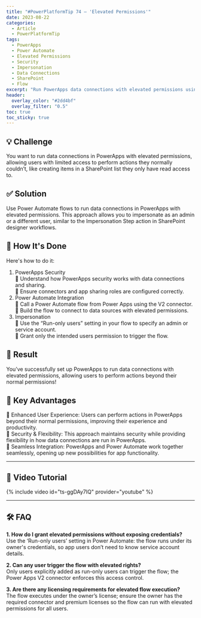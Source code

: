 ```yaml
---
title: "#PowerPlatformTip 74 – 'Elevated Permissions'"
date: 2023-08-22
categories:
  - Article
  - PowerPlatformTip
tags:
  - PowerApps
  - Power Automate
  - Elevated Permissions
  - Security
  - Impersonation
  - Data Connections
  - SharePoint
  - Flow
excerpt: "Run PowerApps data connections with elevated permissions using Power Automate flows—enable secure actions beyond user rights, leveraging impersonation and advanced security."
header:
  overlay_color: "#2dd4bf"
  overlay_filter: "0.5"
toc: true
toc_sticky: true
---
```


## 💡 Challenge
You want to run data connections in PowerApps with elevated permissions, allowing users with limited access to perform actions they normally couldn’t, like creating items in a SharePoint list they only have read access to.

## ✅ Solution
Use Power Automate flows to run data connections in PowerApps with elevated permissions. This approach allows you to impersonate as an admin or a different user, similar to the Impersonation Step action in SharePoint designer workflows.

## 🔧 How It's Done
Here's how to do it:
1. PowerApps Security  
   🔸 Understand how PowerApps security works with data connections and sharing.  
   🔸 Ensure connectors and app sharing roles are configured correctly.
2. Power Automate Integration  
   🔸 Call a Power Automate flow from Power Apps using the V2 connector.  
   🔸 Build the flow to connect to data sources with elevated permissions.
3. Impersonation  
   🔸 Use the “Run-only users” setting in your flow to specify an admin or service account.  
   🔸 Grant only the intended users permission to trigger the flow.

## 🎉 Result
You’ve successfully set up PowerApps to run data connections with elevated permissions, allowing users to perform actions beyond their normal permissions!

## 🌟 Key Advantages
🔸 Enhanced User Experience: Users can perform actions in PowerApps beyond their normal permissions, improving their experience and productivity.  
🔸 Security & Flexibility: This approach maintains security while providing flexibility in how data connections are run in PowerApps.  
🔸 Seamless Integration: PowerApps and Power Automate work together seamlessly, opening up new possibilities for app functionality.

---

## 🎥 Video Tutorial
{% include video id="ts-ggDAy7IQ" provider="youtube" %}

---

## 🛠️ FAQ
**1. How do I grant elevated permissions without exposing credentials?**  
Use the ‘Run-only users’ setting in Power Automate: the flow runs under its owner's credentials, so app users don’t need to know service account details.

**2. Can any user trigger the flow with elevated rights?**  
Only users explicitly added as run-only users can trigger the flow; the Power Apps V2 connector enforces this access control.

**3. Are there any licensing requirements for elevated flow execution?**  
The flow executes under the owner’s license; ensure the owner has the required connector and premium licenses so the flow can run with elevated permissions for all users.
